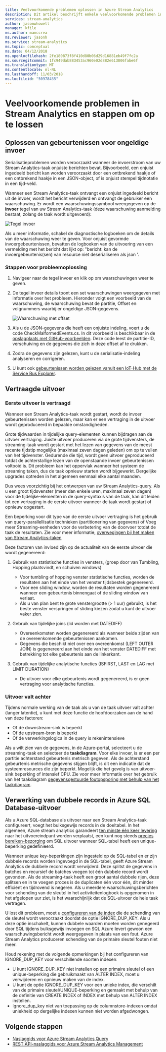 ```yaml
---
title: Veelvoorkomende problemen oplossen in Azure Stream Analytics
description: Dit artikel beschrijft enkele veelvoorkomende problemen in Azure Stream Analytics en stappen om op te lossen die problemen.
services: stream-analytics
author: jasonwhowell
manager: kfile
ms.author: mamccrea
ms.reviewer: jasonh
ms.service: stream-analytics
ms.topic: conceptual
ms.date: 04/12/2018
ms.openlocfilehash: 2fe180873f8f410d80b06d29d16881eb49f7fc2a
ms.sourcegitcommit: 1fc949dab883453ac960e02d882e613806fabe6f
ms.translationtype: MT
ms.contentlocale: nl-NL
ms.lasthandoff: 11/03/2018
ms.locfileid: "50978435"
---
```

# <a name="common-issues-in-stream-analytics-and-steps-to-troubleshoot"></a>Veelvoorkomende problemen in Stream Analytics en stappen om op te lossen

## <a name="troubleshoot-malformed-input-events"></a>Oplossen van gebeurtenissen voor ongeldige invoer

 Serialisatieproblemen worden veroorzaakt wanneer de invoerstroom van uw Stream Analytics-taak onjuiste berichten bevat. Bijvoorbeeld, een onjuist ingedeeld bericht kan worden veroorzaakt door een ontbrekend haakje of een ontbrekend haakje in een JSON-object, of is onjuist stempel tijdnotatie in een tijd-veld. 
 
 Wanneer een Stream Analytics-taak ontvangt een onjuist ingedeeld bericht uit de invoer, wordt het bericht verwijderd en ontvangt de gebruiker een waarschuwing. Er wordt een waarschuwingssymbool weergegeven op de **invoer** tegel van uw Stream Analytics-taak (deze waarschuwing aanmelding bestaat, zolang de taak wordt uitgevoerd):

![Tegel invoer](media/stream-analytics-malformed-events/inputs_tile.png)

Als u meer informatie, schakel de diagnostische logboeken om de details van de waarschuwing weer te geven. Voor onjuist gevormde invoergebeurtenissen, bevatten de logboeken van de uitvoering van een vermelding met het bericht dat lijkt op: "bericht: kan de invoergebeurtenis(sen) van resource niet deserialiseren <blob URI> als json '. 

### <a name="troubleshooting-steps"></a>Stappen voor probleemoplossing

1. Navigeer naar de tegel invoer en klik op om waarschuwingen weer te geven.

2. De tegel invoer details toont een set waarschuwingen weergegeven met informatie over het probleem. Hieronder volgt een voorbeeld van de waarschuwing, de waarschuwing bevat de partitie, Offset en volgnummers waarbij er ongeldige JSON-gegevens. 

   ![Waarschuwing met offset](media/stream-analytics-malformed-events/warning_message_with_offset.png)

3. Als u de JSON-gegevens die heeft een onjuiste indeling, voert u de code CheckMalformedEvents.cs. In dit voorbeeld is beschikbaar in de [opslagplaats met GitHub-voorbeelden](https://github.com/Azure/azure-stream-analytics/tree/master/Samples/CheckMalformedEventsEH). Deze code leest de partitie-ID, verschuiving en de gegevens die zich in deze offset af te drukken. 

4. Zodra de gegevens zijn gelezen, kunt u de serialisatie-indeling analyseren en corrigeren.

5. U kunt ook [gebeurtenissen worden gelezen vanuit een IoT-Hub met de Service Bus Explorer](https://code.msdn.microsoft.com/How-to-read-events-from-an-1641eb1b).

## <a name="delayed-output"></a>Vertraagde uitvoer

### <a name="first-output-is-delayed"></a>Eerste uitvoer is vertraagd
Wanneer een Stream Analytics-taak wordt gestart, wordt de invoer gebeurtenissen worden gelezen, maar kan er een vertraging in de uitvoer wordt geproduceerd in bepaalde omstandigheden.

Grote tijdwaarden in tijdelijke query-elementen kunnen bijdragen aan de uitvoer vertraging. Juiste uitvoer produceren via de grote tijdvensters, de streaming-taak wordt gestart met het lezen van gegevens van de meest recente tijdstip mogelijke (maximaal zeven dagen geleden) om op te vullen van het tijdvenster. Gedurende die tijd, wordt geen uitvoer geproduceerd totdat de achterstallige lezen van de openstaande invoer gebeurtenissen voltooid is. Dit probleem kan het oppervlak wanneer het systeem de streaming taken, dus de taak opnieuw starten wordt bijgewerkt. Dergelijke upgrades optreden in het algemeen eenmaal elke aantal maanden. 

Dus wees voorzichtig bij het ontwerpen van uw Stream Analytics-query. Als u een groot tijdsvenster (meer dan enkele uren, maximaal zeven dagen) voor de tijdelijke-elementen in de query-syntaxis van de taak, kan dit leiden tot een vertraging in de eerste uitvoer wanneer de taak wordt gestart of opnieuw opgestart.  

Een beperking voor dit type van de eerste uitvoer vertraging is het gebruik van query-parallellisatie technieken (partitionering van gegevens) of Voeg meer Streaming-eenheden voor de verbetering van de doorvoer totdat de taak de resultaten.  Zie voor meer informatie, [overwegingen bij het maken van Stream Analytics-taken](stream-analytics-concepts-checkpoint-replay.md)

Deze factoren van invloed zijn op de actualiteit van de eerste uitvoer die wordt gegenereerd:

1. Gebruik van statistische functies in vensters, (groep door van Tumbling, Hopping plaatsvindt, en schuiven windows)
   - Voor tumbling of hopping venster statistische functies, worden de resultaten aan het einde van het venster tijdsbestek gegenereerd. 
   - Voor een sliding window, worden de resultaten worden gegenereerd wanneer een gebeurtenis binnengaat of de sliding window van verlaat. 
   - Als u van plan bent te grote venstergrootte (> 1 uur) gebruikt, is het beste venster verspringen of sliding kiezen zodat u kunt de uitvoer vaker zien.

2. Gebruik van tijdelijke joins (lid worden met DATEDIFF)
   - Overeenkomsten worden gegenereerd als wanneer beide zijden van de overeenkomende gebeurtenissen aankomen.
   - Gegevens die beschikt niet over een overeenkomst (LEFT OUTER JOIN) is gegenereerd aan het einde van het venster DATEDIFF met betrekking tot elke gebeurtenis aan de linkerkant.

3. Gebruik van tijdelijke analytische functies (ISFIRST, LAST en LAG met LIMIT DURATION)
   - De uitvoer voor elke gebeurtenis wordt gegenereerd, is er geen vertraging voor analytische functies.

### <a name="output-falls-behind"></a>Uitvoer valt achter
Tijdens normale werking van de taak als u van de taak uitvoer valt achter (langer latentie), u kunt met deze functie de hoofdoorzaken aan de hand van deze factoren:
- Of de downstream-sink is beperkt
- Of de upstream-bron is beperkt
- Of de verwerkingslogica in de query is rekenintensieve

Als u wilt zien van de gegevens, in de Azure-portal, selecteert u de streaming-taak en selecteer de **taakdiagram**. Voor elke invoer, is er een per partitie achterstand gebeurtenis metrisch gegeven. Als de achterstand gebeurtenis metrische gegevens stijgen blijft, is dit een indicatie dat de systeemresources die zijn beperkt. Mogelijk die het gevolg is van uitvoer-sink beperking of intensief CPU. Zie voor meer informatie over het gebruik van het taakdiagram [gegevensgestuurde foutopsporing met behulp van het taakdiagram](stream-analytics-job-diagram-with-metrics.md).

## <a name="handle-duplicate-records-in-azure-sql-database-output"></a>Verwerking van dubbele records in Azure SQL Database-uitvoer

Als u Azure SQL-database als uitvoer naar een Stream Analytics-taak configureert, voegt het bulksgewijs records in de doeltabel. In het algemeen, Azure stream analytics garandeert [ten minste één keer levering]( https://msdn.microsoft.com/azure/stream-analytics/reference/event-delivery-guarantees-azure-stream-analytics) naar het uitvoereindpunt worden verplaatst, een kunt nog steeds [precies bereiken-bezorging]( https://blogs.msdn.microsoft.com/streamanalytics/2017/01/13/how-to-achieve-exactly-once-delivery-for-sql-output/) om SQL uitvoer wanneer SQL-tabel heeft een unique-beperking gedefinieerd. 

Wanneer unique key-beperkingen zijn ingesteld op de SQL-tabel en er zijn dubbele records worden ingevoegd in de SQL-tabel, geeft Azure Stream Analytics de dubbele record wordt verwijderd. Deze splitst de gegevens in batches en recursief de batches voegen tot één dubbele record wordt gevonden. Als de streaming-taak heeft een groot aantal dubbele rijen, deze splitsen en in te voegen proces is de duplicaten één voor één, dit minder efficiënt en tijdrovend is negeren. Als u meerdere waarschuwingsberichten voor schending van de sleutel in het activiteitenlogboek is opgenomen in het afgelopen uur ziet, is het waarschijnlijk dat de SQL-uitvoer de hele taak vertragen. 

U lost dit probleem, moet u [configureren van de index]( https://docs.microsoft.com/sql/t-sql/statements/create-index-transact-sql) die de schending van de sleutel wordt veroorzaakt doordat de optie IGNORE_DUP_KEY. Als u deze optie inschakelt, kunnen dubbele waarden moeten worden genegeerd door SQL tijdens bulksgewijs invoegen en SQL Azure levert gewoon een waarschuwingsbericht wordt weergegeven in plaats van een fout. Azure Stream Analytics produceren schending van de primaire sleutel fouten niet meer.

Houd rekening met de volgende opmerkingen bij het configureren van IGNORE_DUP_KEY voor verschillende soorten indexen:

* U kunt IGNORE_DUP_KEY niet instellen op een primaire sleutel of een unique-beperking die gebruikmaakt van ALTER INDEX, moet u verwijderen en opnieuw maken van de index.  
* U kunt de optie IGNORE_DUP_KEY voor een unieke index, die verschilt van de primaire sleutel/UNIQUE-beperking en gemaakt met behulp van de definitie van CREATE INDEX of INDEX met behulp van ALTER INDEX instellen.  
* Ignore_dup_key niet van toepassing op de columnstore-indexen omdat uniekheid op dergelijke indexen kunnen niet worden afgedwongen.  

## <a name="next-steps"></a>Volgende stappen
* [Naslaggids voor Azure Stream Analytics Query](https://msdn.microsoft.com/library/azure/dn834998.aspx)
* [REST API-naslaggids voor Azure Stream Analytics Management](https://msdn.microsoft.com/library/azure/dn835031.aspx)
